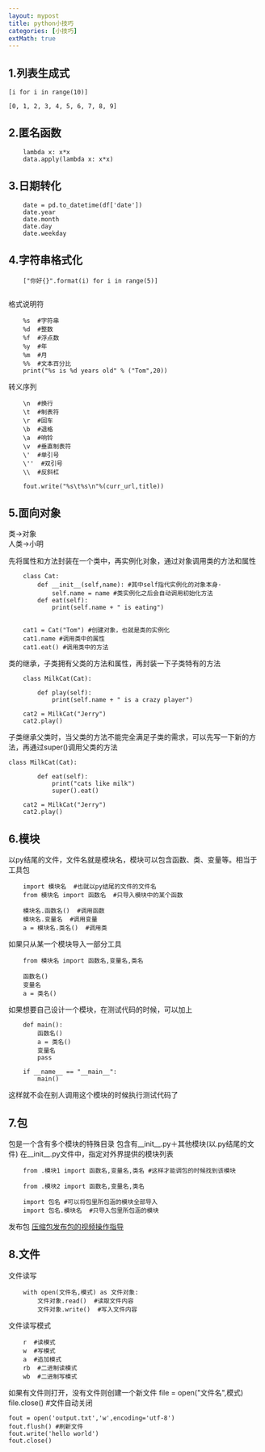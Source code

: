 ```yaml
---
layout: mypost
title: python小技巧
categories: [小技巧]
extMath: true
---
```


## 1.列表生成式
```
[i for i in range(10)]

[0, 1, 2, 3, 4, 5, 6, 7, 8, 9]
```
    
## 2.匿名函数
```
    lambda x: x*x
    data.apply(lambda x: x*x)
```
        
## 3.日期转化
```
    date = pd.to_datetime(df['date'])
    date.year
    date.month
    date.day    
    date.weekday

```
## 4.字符串格式化
```
    ["你好{}".format(i) for i in range(5)]
  
```
格式说明符
```
    %s  #字符串
    %d  #整数
    %f  #浮点数
    %y  #年
    %m  #月
    %%  #文本百分比
    print("%s is %d years old" % ("Tom",20))

```
转义序列
```
    \n  #换行
    \t  #制表符
    \r  #回车
    \b  #退格
    \a  #响铃
    \v  #垂直制表符
    \'  #单引号
    \''  #双引号
    \\  #反斜杠

    fout.write("%s\t%s\n"%(curr_url,title))

```

    

  

## 5.面向对象

类->对象  
人类->小明

先将属性和方法封装在一个类中，再实例化对象，通过对象调用类的方法和属性

```
    class Cat:
        def __init__(self,name): #其中self指代实例化的对象本身·
            self.name = name #类实例化之后会自动调用初始化方法
        def eat(self):
            print(self.name + " is eating")
            
            
    cat1 = Cat("Tom") #创建对象，也就是类的实例化
    cat1.name #调用类中的属性
    cat1.eat() #调用类中的方法
```
类的继承，子类拥有父类的方法和属性，再封装一下子类特有的方法

```
    class MilkCat(Cat):
        
        def play(self):
            print(self.name + " is a crazy player")
            
    cat2 = MilkCat("Jerry")
    cat2.play()
```

子类继承父类时，当父类的方法不能完全满足子类的需求，可以先写一下新的方法，再通过super()调用父类的方法
```
class MilkCat(Cat):
        
        def eat(self):
            print("cats like milk")
            super().eat()
            
    cat2 = MilkCat("Jerry")
    cat2.play()
```

## 6.模块

以py结尾的文件，文件名就是模块名，模块可以包含函数、类、变量等。相当于工具包

```
    import 模块名  #也就以py结尾的文件的文件名
    from 模块名 import 函数名  #只导入模块中的某个函数

    模块名.函数名()  #调用函数
    模块名.变量名  #调用变量
    a = 模块名.类名()  #调用类
```
如果只从某一个模块导入一部分工具
```
    from 模块名 import 函数名,变量名,类名
    
    函数名()
    变量名
    a = 类名()
```
        
如果想要自己设计一个模块，在测试代码的时候，可以加上
```
    def main():
        函数名()
        a = 类名()
        变量名
        pass

    if __name__ == "__main__":
        main()
```
这样就不会在别人调用这个模块的时候执行测试代码了          

## 7.包
包是一个含有多个模块的特殊目录
包含有__init__.py＋其他模块(以.py结尾的文件)
在__init__.py文件中，指定对外界提供的模块列表
```
    from .模块1 import 函数名,变量名,类名 #这样才能调包的时候找到该模块

    from .模块2 import 函数名,变量名,类名
```

```
    import 包名 #可以将包里所包涵的模块全部导入
    import 包名.模块名  #只导入包里所包涵的模块
```
发布包
[压缩包发布包的视频操作指导](https://www.bilibili.com/video/BV1jt411L7zE?p=83&vd_source=917336f407022762079ae1d9a0b669fd)

## 8.文件

文件读写
```
    with open(文件名,模式) as 文件对象:
        文件对象.read()  #读取文件内容
        文件对象.write()  #写入文件内容
```

文件读写模式
```
    r  #读模式
    w  #写模式
    a  #追加模式
    rb  #二进制读模式
    wb  #二进制写模式

```

如果有文件则打开，没有文件则创建一个新文件
file = open("文件名",模式)
file.close()  #文件自动关闭

```
fout = open('output.txt','w',encoding='utf-8')
fout.flush() #刷新文件
fout.write('hello world')
fout.close()
```



